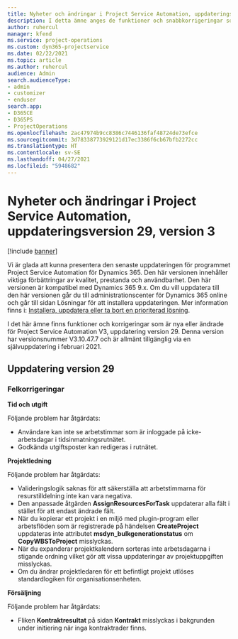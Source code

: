 ```yaml
---
title: Nyheter och ändringar i Project Service Automation, uppdateringsversion 29, version 3
description: I detta ämne anges de funktioner och snabbkorrigeringar som finns tillgängliga i Project Service Automation, uppdateringsversion 29, V3.
author: ruhercul
manager: kfend
ms.service: project-operations
ms.custom: dyn365-projectservice
ms.date: 02/22/2021
ms.topic: article
ms.author: ruhercul
audience: Admin
search.audienceType:
- admin
- customizer
- enduser
search.app:
- D365CE
- D365PS
- ProjectOperations
ms.openlocfilehash: 2ac47974b9cc8386c7446136faf48724de73efce
ms.sourcegitcommit: 3d78338773929121d17ec3386f6cb67bfb2272cc
ms.translationtype: HT
ms.contentlocale: sv-SE
ms.lasthandoff: 04/27/2021
ms.locfileid: "5948682"
---
```

# <a name="whats-new-or-changed-in-project-service-automation-update-release-29-v3"></a>Nyheter och ändringar i Project Service Automation, uppdateringsversion 29, version 3

[!include [banner](../includes/psa-now-project-operations.md)]

Vi är glada att kunna presentera den senaste uppdateringen för programmet Project Service Automation för Dynamics 365. Den här versionen innehåller viktiga förbättringar av kvalitet, prestanda och användbarhet. Den här versionen är kompatibel med Dynamics 365 9.x. Om du vill uppdatera till den här versionen går du till administrationscenter för Dynamics 365 online och går till sidan Lösningar för att installera uppdateringen. Mer information finns i: [Installera, uppdatera eller ta bort en prioriterad lösning](/power-platform/admin/install-remove-preferred-solution).

I det här ämne finns funktioner och korrigeringar som är nya eller ändrade för Project Service Automation V3, uppdatering version 29. Denna version har versionsnummer V3.10.47.7 och är allmänt tillgänglig via en självuppdatering i februari 2021.

## <a name="update-release-29"></a>Uppdatering version 29

### <a name="bug-fixes"></a>Felkorrigeringar

**Tid och utgift**

Följande problem har åtgärdats:

- Användare kan inte se arbetstimmar som är inloggade på icke-arbetsdagar i tidsinmatningsrutnätet.
- Godkända utgiftsposter kan redigeras i rutnätet.

**Projektledning**

Följande problem har åtgärdats:

- Valideringslogik saknas för att säkerställa att arbetstimmarna för resurstilldelning inte kan vara negativa.
- Den anpassade åtgärden **AssignResourcesForTask** uppdaterar alla fält i stället för att endast ändrade fält.
- När du kopierar ett projekt i en miljö med plugin-program eller arbetsflöden som är registrerade på händelsen **CreateProject** uppdateras inte attributet **msdyn_bulkgenerationstatus** om **CopyWBSToProject** misslyckas.
- När du expanderar projektkalendern sorteras inte arbetsdagarna i stigande ordning vilket gör att vissa uppdateringar av projektuppgiften misslyckas.
- Om du ändrar projektledaren för ett befintligt projekt utlöses standardlogiken för organisationsenheten.

**Försäljning**

Följande problem har åtgärdats:

- Fliken **Kontraktresultat** på sidan **Kontrakt** misslyckas i bakgrunden under initiering när inga kontraktrader finns.